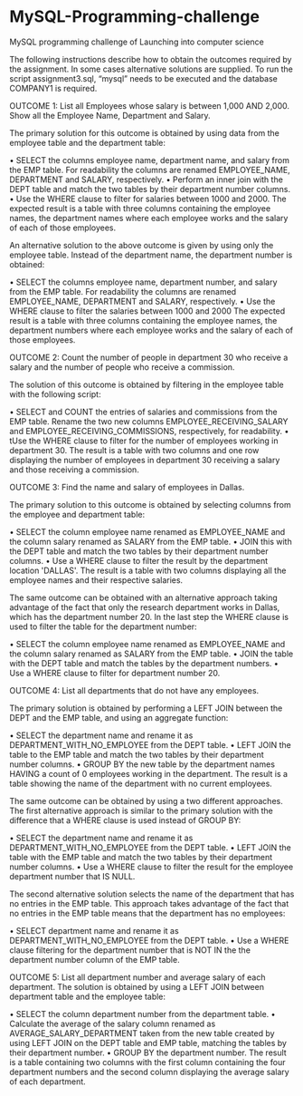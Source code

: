 # MySQL-Programming-challenge
MySQL programming challenge of Launching into computer science

The following instructions describe how to obtain the outcomes required by the assignment. In some cases alternative solutions are supplied.
To run the script assignment3.sql, “mysql” needs to be executed and the database COMPANY1 is required.


OUTCOME 1: List all Employees whose salary is between 1,000 AND 2,000. Show all the Employee Name, Department and Salary.

The primary solution for this outcome is obtained by using data from the employee table and the department table:

• SELECT the columns employee name, department name, and salary from the EMP table. For readability the columns are renamed EMPLOYEE_NAME, DEPARTMENT and SALARY, respectively.
• Perform an inner join with the DEPT table and match the two tables by their department number columns.
• Use the WHERE clause to filter for salaries between 1000 and 2000.
The expected result is a table with three columns containing the employee names, the department names where each employee works and the salary of each of those employees.


An alternative solution to the above outcome is given by using only the employee table. Instead of the department name, the department number is obtained:

• SELECT the columns employee name, department number, and salary from the EMP table. For readability the columns are renamed EMPLOYEE_NAME,
DEPARTMENT and SALARY, respectively.
• Use the WHERE clause to filter the salaries between 1000 and 2000
The expected result is a table with three columns containing the employee names, the department numbers where each employee works and the salary of each of those employees.


OUTCOME 2: Count the number of people in department 30 who receive a salary and the number of people who receive a commission.

The solution of this outcome is obtained by filtering in the employee table with the following script:

• SELECT and COUNT the entries of salaries and commissions from the EMP table. Rename the two new columns EMPLOYEE_RECEIVING_SALARY and EMPLOYEE_RECEIVING_COMMISSIONS, respectively, for readability.
• tUse the WHERE clause to filter for the number of employees working in department 30.
The result is a table with two columns and one row displaying the number of employees in department 30 receiving a salary and those receiving a commission.


OUTCOME 3: Find the name and salary of employees in Dallas.

The primary solution to this outcome is obtained by selecting columns from the employee and department table:

• SELECT the column employee name renamed as EMPLOYEE_NAME and the column salary renamed as SALARY from the EMP table.
• JOIN this with the DEPT table and match the two tables by their department number columns.
• Use a WHERE clause to filter the result by the department location 'DALLAS'.
The result is a table with two columns displaying all the employee names and their respective salaries.


The same outcome can be obtained with an alternative approach taking advantage of the fact that only the research department works in Dallas, which has the department number 20. In the last step the WHERE clause is used to filter the table for the department number:

• SELECT the column employee name renamed as EMPLOYEE_NAME and the column salary renamed as SALARY from the EMP table.
• JOIN the table with the DEPT table and match the tables by the department numbers.
• Use a WHERE clause to filter for department number 20.


OUTCOME 4: List all departments that do not have any employees.

The primary solution is obtained by performing a LEFT JOIN between the DEPT and the EMP table, and using an aggregate function:

• SELECT the department name and rename it as DEPARTMENT_WITH_NO_EMPLOYEE from the DEPT table.
• LEFT JOIN the table to the EMP table and match the two tables by their department number columns.
• GROUP BY the new table by the department names HAVING a count of 0 employees working in the department.
The result is a table showing the name of the department with no current employees.

The same outcome can be obtained by using a two different approaches. The first alternative approach is similar to the primary solution with the difference that a WHERE clause is used instead of GROUP BY:

• SELECT the department name and rename it as DEPARTMENT_WITH_NO_EMPLOYEE from the DEPT table.
• LEFT JOIN the table with the EMP table and match the two tables by their department number columns.
• Use a WHERE clause to filter the result for the employee department number that IS NULL.

The second alternative solution selects the name of the department that has no entries in the EMP table. This approach takes advantage of the fact that no entries in the EMP table means that the department has no employees:

• SELECT department name and rename it as DEPARTMENT_WITH_NO_EMPLOYEE from the DEPT table.
• Use a WHERE clause filtering for the department number that is NOT IN the the department number column of the EMP table.


OUTCOME 5: List all department number and average salary of each department. The solution is obtained by using a LEFT JOIN between department table and the employee table:

• SELECT the column department number from the department table.
• Calculate the average of the salary column renamed as
AVERAGE_SALARY_DEPARTMENT taken from the new table created by using LEFT JOIN on the DEPT table and EMP table, matching the tables by their department number.
• GROUP BY the department number.
The result is a table containing two columns with the first column containing the four
department numbers and the second column displaying the average salary of each department.
